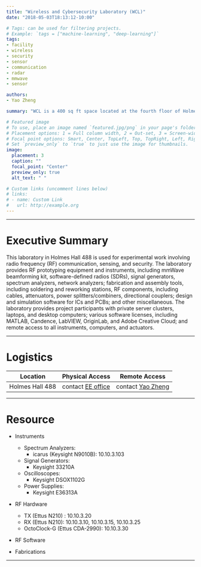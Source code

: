 ```yaml
---
title: "Wireless and Cybersecurity Laboratory (WCL)"
date: "2018-05-03T18:13:12-10:00"

# Tags: can be used for filtering projects.
# Example: `tags = ["machine-learning", "deep-learning"]`
tags:
- facility
- wireless
- security
- sensor
- communication
- radar
- mmwave
- sensor

authors:
- Yao Zheng

summary: "WCL is a 400 sq ft space located at the fourth floor of Holmes Hall, curating a selection of RF instruments for wireless research and development."

# Featured image
# To use, place an image named `featured.jpg/png` in your page's folder.
# Placement options: 1 = Full column width, 2 = Out-set, 3 = Screen-width
# Focal point options: Smart, Center, TopLeft, Top, TopRight, Left, Right, BottomLeft, Bottom, BottomRight
# Set `preview_only` to `true` to just use the image for thumbnails.
image:
  placement: 3
  caption: ""
  focal_point: "Center"
  preview_only: true
  alt_text: " "

# Custom links (uncomment lines below)
# links:
# - name: Custom Link
#   url: http://example.org
---
```

***

# Executive Summary

This laboratory in Holmes Hall 488 is used for experimental work involving radio frequency (RF) communication, sensing, and security. The laboratory provides RF prototyping equipment and instruments, including mmWave beamforming kit, software-defined radios (SDRs), signal generators, spectrum analyzers, network analyzers; fabrication and assembly tools, including soldering and reworking stations, RF components, including cables, attenuators, power splitters/combiners, directional couplers; design and simulation software for ICs and PCBs; and other miscellaneous. The laboratory provides project participants with private server clusters, laptops, and desktop computers; various software licenses, including MATLAB, Candence, LabVIEW, OriginLab, and Adobe Creative Cloud; and remote access to all instruments, computers, and actuators.

***
# Logistics
| Location        | Physical Access                                                                                                              | Remote Access                                   |
| ----            | ---                                                                                                                          | ---                                             |
| Holmes Hall 488 | contact [EE office](mailto:eeoffice@hawaii.edu) | contact [Yao Zheng](mailto:yaozheng@hawaii.edu) |

***

# Resource

- Instruments
  - Spectrum Analyzers: 
    - icarus (Keysight N9010B): 10.10.3.103
  - Signal Generators:
    - Keysight 33210A
  - Oscilloscopes:
    - Keysight DSOX1102G
  - Power Supplies:
    - Keysight E36313A

- RF Hardware
  - TX (Ettus N210) : 10.10.3.20
  - RX (Ettus N210): 10.10.3.10, 10.10.3.15, 10.10.3.25
  - OctoClock-G (Ettus CDA-2990): 10.10.3.30

- RF Software

- Fabrications
***
